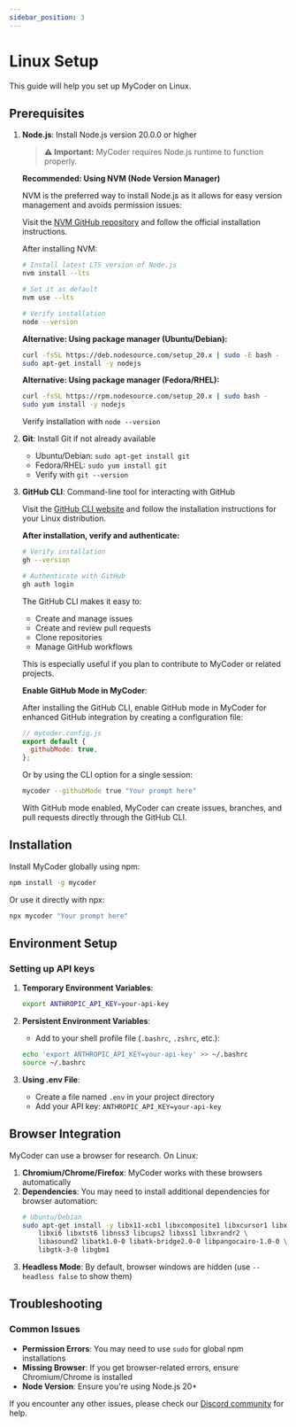```yaml
---
sidebar_position: 3
---
```


# Linux Setup

This guide will help you set up MyCoder on Linux.

## Prerequisites

1. **Node.js**: Install Node.js version 20.0.0 or higher
   
   > **⚠️ Important:** MyCoder requires Node.js runtime to function properly.
   
   **Recommended: Using NVM (Node Version Manager)**
   
   NVM is the preferred way to install Node.js as it allows for easy version management and avoids permission issues:
   
   Visit the [NVM GitHub repository](https://github.com/nvm-sh/nvm) and follow the official installation instructions.
   
   After installing NVM:
   
   ```bash
   # Install latest LTS version of Node.js
   nvm install --lts
   
   # Set it as default
   nvm use --lts
   
   # Verify installation
   node --version
   ```
   
   **Alternative: Using package manager (Ubuntu/Debian):**
   ```bash
   curl -fsSL https://deb.nodesource.com/setup_20.x | sudo -E bash -
   sudo apt-get install -y nodejs
   ```
   
   **Alternative: Using package manager (Fedora/RHEL):**
   ```bash
   curl -fsSL https://rpm.nodesource.com/setup_20.x | sudo bash -
   sudo yum install -y nodejs
   ```
   
   Verify installation with `node --version`

2. **Git**: Install Git if not already available
   - Ubuntu/Debian: `sudo apt-get install git`
   - Fedora/RHEL: `sudo yum install git`
   - Verify with `git --version`

3. **GitHub CLI**: Command-line tool for interacting with GitHub
   
   Visit the [GitHub CLI website](https://cli.github.com/) and follow the installation instructions for your Linux distribution.
   
   **After installation, verify and authenticate:**
   ```bash
   # Verify installation
   gh --version
   
   # Authenticate with GitHub
   gh auth login
   ```
   
   The GitHub CLI makes it easy to:
   - Create and manage issues
   - Create and review pull requests
   - Clone repositories
   - Manage GitHub workflows
   
   This is especially useful if you plan to contribute to MyCoder or related projects.
   
   **Enable GitHub Mode in MyCoder**:
   
   After installing the GitHub CLI, enable GitHub mode in MyCoder for enhanced GitHub integration by creating a configuration file:
   
   ```javascript
   // mycoder.config.js
   export default {
     githubMode: true,
   };
   ```
   
   Or by using the CLI option for a single session:
   
   ```bash
   mycoder --githubMode true "Your prompt here"
   ```
   
   With GitHub mode enabled, MyCoder can create issues, branches, and pull requests directly through the GitHub CLI.

## Installation

Install MyCoder globally using npm:

```bash
npm install -g mycoder
```

Or use it directly with npx:

```bash
npx mycoder "Your prompt here"
```

## Environment Setup

### Setting up API keys

1. **Temporary Environment Variables**:
   ```bash
   export ANTHROPIC_API_KEY=your-api-key
   ```

2. **Persistent Environment Variables**:
   - Add to your shell profile file (`.bashrc`, `.zshrc`, etc.):
   ```bash
   echo 'export ANTHROPIC_API_KEY=your-api-key' >> ~/.bashrc
   source ~/.bashrc
   ```

3. **Using .env File**:
   - Create a file named `.env` in your project directory
   - Add your API key: `ANTHROPIC_API_KEY=your-api-key`

## Browser Integration

MyCoder can use a browser for research. On Linux:

1. **Chromium/Chrome/Firefox**: MyCoder works with these browsers automatically
2. **Dependencies**: You may need to install additional dependencies for browser automation:
   ```bash
   # Ubuntu/Debian
   sudo apt-get install -y libx11-xcb1 libxcomposite1 libxcursor1 libxdamage1 \
       libxi6 libxtst6 libnss3 libcups2 libxss1 libxrandr2 \
       libasound2 libatk1.0-0 libatk-bridge2.0-0 libpangocairo-1.0-0 \
       libgtk-3-0 libgbm1
   ```
3. **Headless Mode**: By default, browser windows are hidden (use `--headless false` to show them)

## Troubleshooting

### Common Issues

- **Permission Errors**: You may need to use `sudo` for global npm installations
- **Missing Browser**: If you get browser-related errors, ensure Chromium/Chrome is installed
- **Node Version**: Ensure you're using Node.js 20+

If you encounter any other issues, please check our [Discord community](https://discord.gg/5K6TYrHGHt) for help.